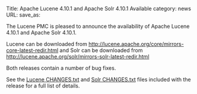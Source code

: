 Title: Apache Lucene 4.10.1 and Apache Solr 4.10.1 Available
category: news
URL: 
save_as: 

The Lucene PMC is pleased to announce the availability
of Apache Lucene 4.10.1 and Apache Solr 4.10.1.

Lucene can be downloaded from <http://lucene.apache.org/core/mirrors-core-latest-redir.html>
and Solr can be downloaded from <http://lucene.apache.org/solr/mirrors-solr-latest-redir.html>

Both releases contain a number of bug fixes.

See the [Lucene CHANGES.txt](/core/4_10_1/changes/Changes.html) and
[Solr CHANGES.txt](/solr/4_10_1/changes/Changes.html) files included
with the release for a full list of details.

